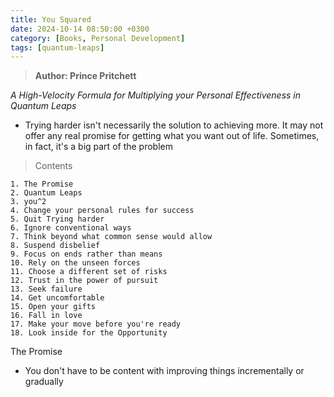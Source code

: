 ```yaml
---
title: You Squared
date: 2024-10-14 08:50:00 +0300
category: [Books, Personal Development]
tags: [quantum-leaps]
---
```


> **Author: Prince Pritchett**

*A High-Velocity Formula for Multiplying your Personal Effectiveness in Quantum Leaps*  
- Trying harder isn't necessarily the solution to achieving more. It may not offer any real promise for getting what you want out of life. Sometimes, in fact, it's a big part of the problem

> Contents  
```
1. The Promise
2. Quantum Leaps
3. you^2
4. Change your personal rules for success
5. Quit Trying harder
6. Ignore conventional ways
7. Think beyond what common sense would allow
8. Suspend disbelief
9. Focus on ends rather than means
10. Rely on the unseen forces
11. Choose a different set of risks
12. Trust in the power of pursuit
13. Seek failure
14. Get uncomfortable
15. Open your gifts
16. Fall in love
17. Make your move before you're ready
18. Look inside for the Opportunity
```

The Promise  
- You don't have to be content with improving things incrementally or gradually